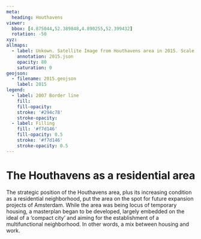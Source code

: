 ```yaml
---
meta:
  heading: Houthavens
viewer:
  bbox: [4.875044,52.389848,4.890255,52.399432]
  rotation: -50
xyz:
allmaps:
  - label: Unkown. Satellite Image from Houthavens area in 2015. Scale none. Google Earth Pro. Accessed 3 October 2023.
    annotation: 2015.json
    opacity: 80
    saturation: 0
geojson:
  - filename: 2015.geojson
    label: 2015
legend:
  - label: 2007 Border line 
    fill:
    fill-opacity:
    stroke: '#294c78'
    stroke-opacity:
  - label: Filling 
    fill: '#f7d146'
    fill-opacity: 0.5
    stroke: '#f7d146'
    stroke-opacity: 0.5
---
```

# The Houthavens as a residential area
The strategic position of the Houthavens area, plus its increasing condition as a residential neighborhood, put the area on the spot for future expansion projects of Amsterdam. While the area was being locus of temporary housing, a masterplan began to be developed, largely embedded on the ideal of a ‘compact city’ and aiming for the establishment of a multifunctional neighborhood. In other words, a mix between housing and work.